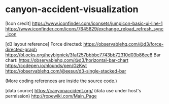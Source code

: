 # canyon-accident-visualization

[Icon credit]
https://www.iconfinder.com/iconsets/jumpicon-basic-ui-line-1
https://www.iconfinder.com/icons/7645829/exchange_reload_refresh_sync_icon


[d3 layout reference]
Force directed:
https://observablehq.com/@d3/force-directed-graph
https://bl.ocks.org/heybignick/3faf257bbbbc7743bb72310d03b86ee8
Bar chart:
https://observablehq.com/@d3/horizontal-bar-chart
https://codepen.io/nlounds/pen/GzKwt
https://observablehq.com/@eesur/d3-single-stacked-bar

(More coding references are inside the source code.)

[data source]
https://canyonaccident.org/ (data use under host's permission)
http://ropewiki.com/Main_Page